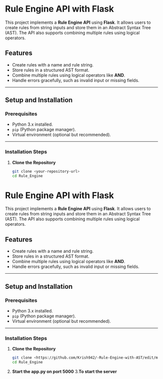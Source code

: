 # Rule Engine API with Flask

This project implements a **Rule Engine API** using **Flask**. It allows users to create rules from string inputs and store them in an Abstract Syntax Tree (AST). The API also supports combining multiple rules using logical operators.

## Features

- Create rules with a name and rule string.
- Store rules in a structured AST format.
- Combine multiple rules using logical operators like **AND**.
- Handle errors gracefully, such as invalid input or missing fields.

---

## Setup and Installation

### Prerequisites

- Python 3.x installed.
- `pip` (Python package manager).
- Virtual environment (optional but recommended).

---

### Installation Steps

1. **Clone the Repository**  
   ```bash
   git clone <your-repository-url>
   cd Rule_Engine
# Rule Engine API with Flask

This project implements a **Rule Engine API** using **Flask**. It allows users to create rules from string inputs and store them in an Abstract Syntax Tree (AST). The API also supports combining multiple rules using logical operators.

## Features

- Create rules with a name and rule string.
- Store rules in a structured AST format.
- Combine multiple rules using logical operators like **AND**.
- Handle errors gracefully, such as invalid input or missing fields.

---

## Setup and Installation

### Prerequisites

- Python 3.x installed.
- `pip` (Python package manager).
- Virtual environment (optional but recommended).

---

### Installation Steps

1. **Clone the Repository**  
   ```bash
   git clone <https://github.com/Krish942/-Rule-Engine-with-AST/edit/main/README.md>
   cd Rule_Engine
2. **Start the app.py on port 5000**
3.**To start the server**

